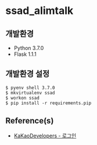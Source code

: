 # ssad_alimtalk

## 개발환경

* Python 3.7.0
* Flask 1.1.1

## 개발환경 설정

```shell
$ pyenv shell 3.7.0
$ mkvirtualenv ssad
$ workon ssad
$ pip install -r requirements.pip
```

## Reference(s)

* [KaKaoDevelopers - 로그인](https://developers.kakao.com/docs/restapi/user-management#%EB%A1%9C%EA%B7%B8%EC%9D%B8)

